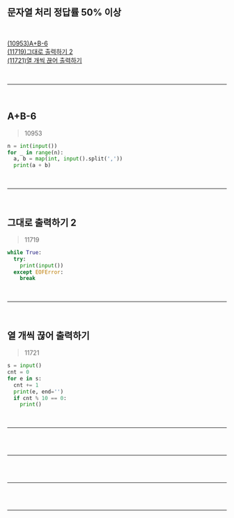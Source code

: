 ## 문자열 처리 정답률 50% 이상

<br>

[(10953)A+B-6](#A+B-6)  
[(11719)그대로 출력하기 2](#그대로-출력하기-2)  
[(11721)열 개씩 끊어 출력하기](#열-개씩-끊어-출력하기)

<br>

---

<br>

## A+B-6

> 10953

```python
n = int(input())
for _ in range(n):
  a, b = map(int, input().split(','))
  print(a + b)
```

<br>

---

<br>

## 그대로 출력하기 2

> 11719

```python
while True:
  try:
    print(input())
  except EOFError:
    break
```

<br>

---

<br>

## 열 개씩 끊어 출력하기

> 11721

```python
s = input()
cnt = 0
for e in s:
  cnt += 1
  print(e, end='')
  if cnt % 10 == 0:
    print()
```

<br>

---

<br>
<br>

---

<br>
<br>

---

<br>
<br>

---

<br>
